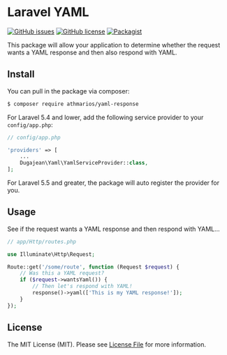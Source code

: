# Laravel YAML

[![GitHub issues](https://img.shields.io/github/issues/dugajean/laravel-yaml.svg)](https://github.com/athmarios/laravel-yaml/issues) 
[![GitHub license](https://img.shields.io/badge/license-MIT-blue.svg)](https://raw.githubusercontent.com/athmarios/laravel-yaml/master/LICENSE) 
[![Packagist](https://img.shields.io/packagist/dt/athmarios/laravel-yaml.svg?maxAge=2592000)](https://packagist.org/packages/athmarios/yaml-response)

This package will allow your application to determine whether the request wants a YAML response and then also respond with YAML.

## Install

You can pull in the package via composer:
``` bash
$ composer require athmarios/yaml-response
```

For Laravel 5.4 and lower, add the following service provider to your ``config/app.php``:

```php
// config/app.php

'providers' => [
    ...
    Dugajean\Yaml\YamlServiceProvider::class,
];
```

For Laravel 5.5 and greater, the package will auto register the provider for you.

## Usage

See if the request wants a YAML response and then respond with YAML...

```php
// app/Http/routes.php

use Illuminate\Http\Request;

Route::get('/some/route', function (Request $request) {
	// Was this a YAML request?
	if ($request->wantsYaml()) {
		// Then let's respond with YAML!
		response()->yaml(['This is my YAML response!']);
	}
});
```

## License

The MIT License (MIT). Please see [License File](LICENSE.md) for more information.
